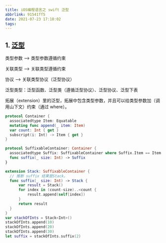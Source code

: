 ```yaml
---
title: iOS编程语言之 swift 泛型
abbrlink: 91541ff5
date: 2021-07-23 17:10:02
tags:
---
```


## 1. [泛型](https://swiftgg.gitbook.io/swift/swift-jiao-cheng/22_generics#extending-a-generic-type)

类型参数  -->  类型参数遵循约束

关联类型  -->  关联类型遵循约束

协议  -->  关联类型协议（泛型协议）

泛型类型：泛型函数、泛型类（遵循泛型协议）、泛型协议、泛型下表

拓展（extension）里的泛型，拓展中包含类型参数，并且可以给类型参数加（调用山下文）约束（通过 where）。

```Swift
protocol Container {
  associatedtype Item: Equatable
  mutating func append(_ item: Item)
  var count: Int { get }
  subscript(i: Int) -> Item { get }
}

protocol SuffixableContainer: Container {
  associatedtype Suffix: SuffixableContainer where Suffix.Item == Item
  func suffix(_ size: Int) -> Suffix
}

extension Stack: SuffixableContainer {
  // 推断 suffix 结果是Stack。
  func suffix(_ size: Int) -> Stack {
      var result = Stack()
      for index in (count-size)..<count {
          result.append(self[index])
      }
      return result
  }
}
var stackOfInts = Stack<Int>()
stackOfInts.append(10)
stackOfInts.append(20)
stackOfInts.append(30)
let suffix = stackOfInts.suffix(2)
```
